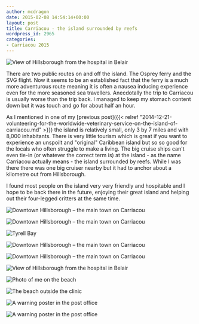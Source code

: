 ```yaml
---
author: mcdragon
date: 2015-02-08 14:54:14+00:00
layout: post
title: Carriacou - the island surrounded by reefs
wordpress_id: 2965
categories:
- Carriacou 2015
---
```


![View of Hillsborough from the hospital in Belair](https://img.mcdowell.si/2015/02/2015-01-30-15.27.19-1.jpg "View of Hillsborough from the hospital in Belair")

There are two public routes on and off the island. The Osprey ferry and the SVG flight. Now it seems to be an established fact that the ferry is a much more adventurous route meaning it is often a nausea inducing experience even for the more seasoned sea travellers. Anecdotally the trip to Carriacou is usually worse than the trip back. I managed to keep my stomach content down but it was touch and go for about half an hour.

As I mentioned in one of my [previous post]({{< relref "2014-12-21-volunteering-for-the-worldwide-veterinary-service-on-the-island-of-carriacou.md" >}}) the island is relatively small, only 3 by 7 miles and with 8,000 inhabitants. There is very little tourism which is great if you want to experience an unspoilt and "original" Caribbean island but so so good for the locals who often struggle to make a living. The big cruise ships can't even tie-in (or whatever the correct term is) at the island - as the name Carriacou actually means - the island surrounded by reefs. While I was there there was one big cruiser nearby but it had to anchor about a kilometre out from Hillsborough.

I found most people on the island very very friendly and hospitable and I hope to be back there in the future, enjoying their great island and helping out their four-legged critters at the same time.

![Downtown Hillsborough – the main town on Carriacou](https://img.mcdowell.si/2015/02/2015-01-31-08.11.03-1.jpg "Downtown Hillsborough – the main town on Carriacou")

![Downtown Hillsborough – the main town on Carriacou](https://img.mcdowell.si/2015/02/2015-01-31-08.12.49-1.jpg "Downtown Hillsborough – the main town on Carriacou")

![Tyrell Bay](https://img.mcdowell.si/2015/02/2015-01-23-12.56.38-1.jpg "Tyrell Bay")

![Downtown Hillsborough – the main town on Carriacou](https://img.mcdowell.si/2015/02/2015-01-31-08.11.03-1.jpg "Downtown Hillsborough – the main town on Carriacou")

![Downtown Hillsborough – the main town on Carriacou](https://img.mcdowell.si/2015/02/2015-01-31-08.13.34-1.jpg "Downtown Hillsborough – the main town on Carriacou")

![View of Hillsborough from the hospital in Belair](https://img.mcdowell.si/2015/02/2015-01-30-10.27.36-1.jpg "View of Hillsborough from the hospital in Belair")

![Photo of me on the beach](https://img.mcdowell.si/2015/02/2015-01-17-07.57.59-1.jpg)

![The beach outside the clinic](https://img.mcdowell.si/2015/02/2015-01-18-14.15.24-1.jpg)

![A warning poster in the post office](https://img.mcdowell.si/2015/02/2015-01-20-14.46.08-e1423389785712-1.jpg "A warning poster in the post office")

![A warning poster in the post office](https://img.mcdowell.si/2015/02/2015-01-20-14.46.19-e1423389763576-1.jpg "A warning poster in the post office")



